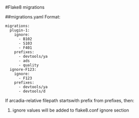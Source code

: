 #Flake8 migrations 
 
##migrations.yaml 
Format: 
``` 
migrations: 
  plugin-1: 
    ignore: 
      - B102 
      - S103 
      - F401 
    prefixes: 
      - devtools/ya 
      - ads 
      - quality 
  ignore-F123: 
    ignore: 
      - F123 
    prefixes: 
      - devtools/ya 
      - devtools/d 
``` 
If arcadia-relative filepath startswith prefix from prefixes, then: 
 
1. ignore values will be added to flake8.conf ignore section 
 
